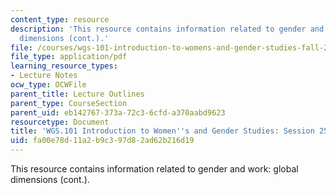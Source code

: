 ```yaml
---
content_type: resource
description: 'This resource contains information related to gender and work: global
  dimensions (cont.).'
file: /courses/wgs-101-introduction-to-womens-and-gender-studies-fall-2014/fa00e78d11a2b9c397d82ad62b216d19_MITWGS_101F14_Sess25.pdf
file_type: application/pdf
learning_resource_types:
- Lecture Notes
ocw_type: OCWFile
parent_title: Lecture Outlines
parent_type: CourseSection
parent_uid: eb142767-373a-72c3-6cfd-a370aabd9623
resourcetype: Document
title: 'WGS.101 Introduction to Women''s and Gender Studies: Session 25 Lecture Outline'
uid: fa00e78d-11a2-b9c3-97d8-2ad62b216d19
---
```

This resource contains information related to gender and work: global dimensions (cont.).

